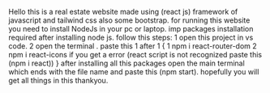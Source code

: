 Hello  this is a real estate website made using (react js) framework of javascript and tailwind css also some bootstrap.
for running this website you need to install NodeJs in your pc or laptop.
imp packages installation required after installing node js.
follow this steps:
1 open this project in vs code.
2 open the terminal .
paste this 1 after 1 
 {
 1 npm i react-router-dom
 2 npm i react-icons
 if you get a error (react script is not recognized paste this (npm i react))
 }
 after installing all this packages  open the main terminal which ends with the file name and paste this (npm start).
 hopefully you will get all things in this thankyou.
